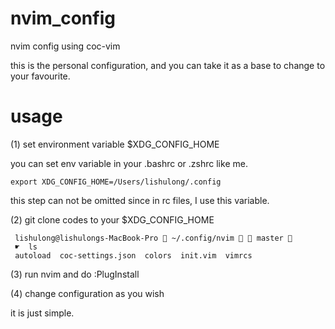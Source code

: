 # nvim_config
nvim config using coc-vim

this is the personal configuration,
and you can take it as a base to change to your favourite.


# usage
(1) set environment variable $XDG_CONFIG_HOME

you can set env variable in your .bashrc or .zshrc like me.

```
export XDG_CONFIG_HOME=/Users/lishulong/.config
```

this step can not be omitted since in rc files, I use this variable.


(2) git clone codes to your $XDG_CONFIG_HOME
```
 lishulong@lishulongs-MacBook-Pro  ~/.config/nvim   master 
 ☛  ls
 autoload  coc-settings.json  colors  init.vim  vimrcs

```


(3) run nvim and do :PlugInstall

(4) change configuration as you wish

it is just simple.

